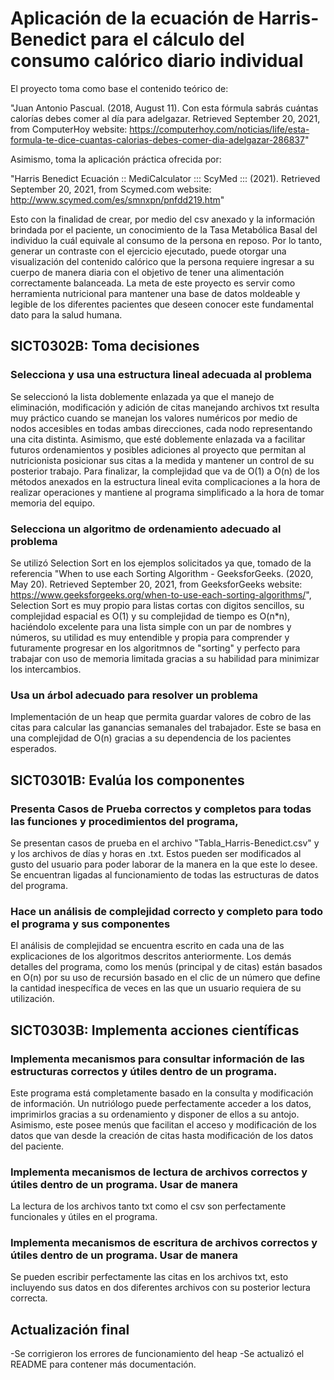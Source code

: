 # Aplicación de la ecuación de Harris-Benedict para el cálculo del consumo calórico diario individual
El proyecto toma como base el contenido teórico de: 

"Juan Antonio Pascual. (2018, August 11). Con esta fórmula sabrás cuántas calorías debes comer al día para adelgazar. Retrieved September 20, 2021, from ComputerHoy website: https://computerhoy.com/noticias/life/esta-formula-te-dice-cuantas-calorias-debes-comer-dia-adelgazar-286837" 

Asimismo, toma la aplicación práctica ofrecida por:

"Harris Benedict Ecuación :: MediCalculator ::: ScyMed ::: (2021). Retrieved September 20, 2021, from Scymed.com website: http://www.scymed.com/es/smnxpn/pnfdd219.htm"

Esto con la finalidad de crear, por medio del csv anexado y la información brindada por el paciente, un conocimiento de la Tasa Metabólica Basal del individuo la cuál equivale al consumo de la persona en reposo. Por lo tanto, generar un contraste con el ejercicio ejecutado, puede otorgar una visualización del contenido calórico que la persona requiere ingresar a su cuerpo de manera diaria con el objetivo de tener una alimentación correctamente balanceada. La meta de este proyecto es servir como herramienta nutricional para mantener una base de datos moldeable y legible de los diferentes pacientes que deseen conocer este fundamental dato para la salud humana. 

## SICT0302B: Toma decisiones 

### Selecciona y usa una estructura lineal adecuada al problema
Se seleccionó la lista doblemente enlazada ya que el manejo de eliminación, modificación y adición de citas manejando archivos txt resulta muy práctico cuando se manejan los valores numéricos por medio de nodos accesibles en todas ambas direcciones, cada nodo representando una cita distinta. Asimismo, que esté doblemente enlazada va a facilitar futuros ordenamientos y posibles adiciones al proyecto que permitan al nutricionista posicionar sus citas a la medida y mantener un control de su posterior trabajo. Para finalizar, la complejidad que va de O(1) a O(n) de los métodos anexados en la estructura lineal evita complicaciones a la hora de realizar operaciones y mantiene al programa simplificado a la hora de tomar memoria del equipo.

### Selecciona un algoritmo de ordenamiento adecuado al problema
Se utilizó Selection Sort en los ejemplos solicitados ya que, tomado de la referencia "When to use each Sorting Algorithm - GeeksforGeeks. (2020, May 20). Retrieved September 20, 2021, from GeeksforGeeks website: https://www.geeksforgeeks.org/when-to-use-each-sorting-algorithms/", Selection Sort es muy propio para listas cortas con digitos sencillos, su complejidad espacial es O(1) y su complejidad de tiempo es O(n*n), haciéndolo excelente para una lista simple con un par de nombres y números, su utilidad es muy entendible y propia para comprender y futuramente progresar en los algoritmnos de "sorting" y perfecto para trabajar con uso de memoria limitada gracias a su habilidad para minimizar los intercambios.

### Usa un árbol adecuado para resolver un problema

Implementación de un heap que permita guardar valores de cobro de las citas para calcular las ganancias semanales del trabajador. Este se basa en una complejidad de O(n) gracias a su dependencia de los pacientes esperados.

## SICT0301B: Evalúa los componentes

### Presenta Casos de Prueba correctos y completos para todas las funciones y procedimientos del programa,

Se presentan casos de prueba en el archivo "Tabla_Harris-Benedict.csv" y y los archivos de días y horas en .txt. Estos pueden ser modificados al gusto del usuario para poder laborar de la manera en la que este lo desee. Se encuentran ligadas al funcionamiento de todas las estructuras de datos del programa.

### Hace un análisis de complejidad correcto y completo para todo el programa y sus componentes

El análisis de complejidad se encuentra escrito en cada una de las explicaciones de los algoritmos descritos anteriormente.
Los demás detalles del programa, como los menús (principal y de citas) están basados en O(n) por su uso de recursión basado en el clic de un número que define la cantidad inespecífica de veces en las que un usuario requiera de su utilización.

## SICT0303B: Implementa acciones científicas 

### Implementa mecanismos para consultar información de las estructuras correctos y útiles dentro de un programa.

Este programa está completamente basado en la consulta y modificación de información. Un nutriólogo puede perfectamente acceder a los datos, imprimirlos gracias a su ordenamiento y disponer de ellos a su antojo. Asimismo, este posee menús que facilitan el acceso y modificación de los datos que van desde la creación de citas hasta modificación de los datos del paciente.

### Implementa mecanismos de lectura de archivos correctos y útiles dentro de un programa. Usar de manera

La lectura de los archivos tanto txt como el csv son perfectamente funcionales y útiles en el programa.

### Implementa mecanismos de escritura de archivos correctos y útiles dentro de un programa. Usar de manera

Se pueden escribir perfectamente las citas en los archivos txt, esto incluyendo sus datos en dos diferentes archivos con su posterior lectura correcta.

## Actualización final
-Se corrigieron los errores de funcionamiento del heap
-Se actualizó el README para contener más documentación.
